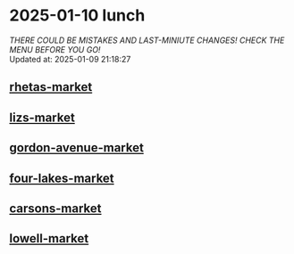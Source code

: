 # 2025-01-10 lunch  
*THERE COULD BE MISTAKES AND LAST-MINIUTE CHANGES! CHECK THE MENU BEFORE YOU GO!*  
Updated at: 2025-01-09 21:18:27  
## [rhetas-market](https://wisc-housingdining.nutrislice.com/menu/rhetas-market/lunch/2025-01-10)  
## [lizs-market](https://wisc-housingdining.nutrislice.com/menu/lizs-market/lunch/2025-01-10)  
## [gordon-avenue-market](https://wisc-housingdining.nutrislice.com/menu/gordon-avenue-market/lunch/2025-01-10)  
## [four-lakes-market](https://wisc-housingdining.nutrislice.com/menu/four-lakes-market/lunch/2025-01-10)  
## [carsons-market](https://wisc-housingdining.nutrislice.com/menu/carsons-market/lunch/2025-01-10)  
## [lowell-market](https://wisc-housingdining.nutrislice.com/menu/lowell-market/lunch/2025-01-10)  
  

